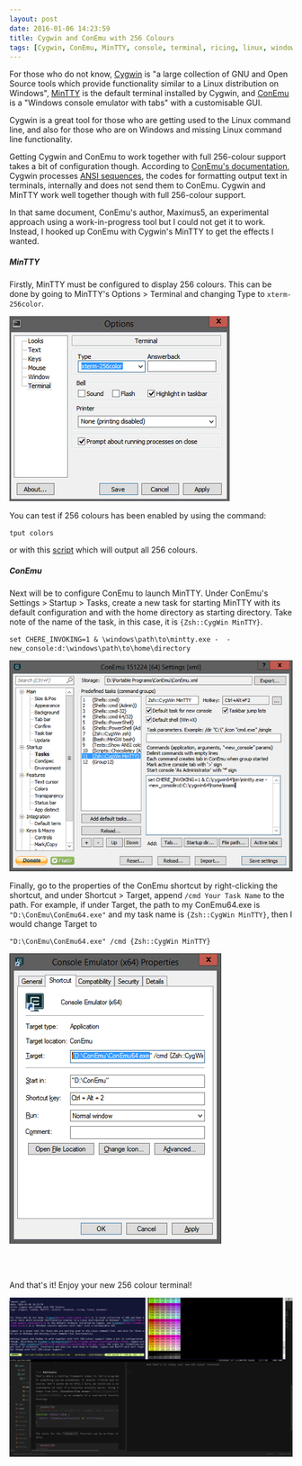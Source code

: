 ```yaml
---
layout: post
date: 2016-01-06 14:23:59
title: Cygwin and ConEmu with 256 Colours
tags: [Cygwin, ConEmu, MinTTY, console, terminal, ricing, linux, windows]
---
```


For those who do not know, [Cygwin](https://www.cygwin.com/) is "a large collection of GNU and Open Source tools which provide functionality similar to a Linux distribution on Windows", [MinTTY](https://code.google.com/p/mintty/) is the default terminal installed by Cygwin, and [ConEmu](http://conemu.github.io/en/) is a "Windows console emulator with tabs" with a customisable GUI.

Cygwin is a great tool for those who are getting used to the Linux command line, and also for those who are on Windows and missing Linux command line functionality.

Getting Cygwin and ConEmu to work together with full 256-colour support takes a bit of configuration though. According to [ConEmu's documentation](http://conemu.github.io/en/CygwinAnsi.html), Cygwin processes [ANSI sequences](https://en.wikipedia.org/wiki/ANSI_escape_code), the codes for formatting output text in terminals, internally and does not send them to ConEmu. Cygwin and MinTTY work well together though with full 256-colour support.

In that same document, ConEmu's author, Maximus5, an experimental approach using a work-in-progress tool but I could not get it to work. Instead, I hooked up ConEmu with Cygwin's MinTTY to get the effects I wanted.


##### MinTTY
Firstly, MinTTY must be configured to display 256 colours. This can be done by going to MinTTY's Options > Terminal and changing Type to `xterm-256color`.

![MinTTY Options](/images/2016-01-06-options.png)

You can test if 256 colours has been enabled by using the command:

```
tput colors
```

or with this [script](https://github.com/ksami/dotfiles/blob/master/256colortest.py) which will output all 256 colours.


##### ConEmu
Next will be to configure ConEmu to launch MinTTY. Under ConEmu's Settings > Startup > Tasks, create a new task for starting MinTTY with its default configuration and with the home directory as starting directory. Take note of the name of the task, in this case, it is `{Zsh::CygWin MinTTY}`.

```
set CHERE_INVOKING=1 & \windows\path\to\mintty.exe -  -new_console:d:\windows\path\to\home\directory
```

![ConEmu settings](/images/2016-01-06-conemu-tasks.png)

Finally, go to the properties of the ConEmu shortcut by right-clicking the shortcut, and under Shortcut > Target, append `/cmd Your Task Name` to the path. For example, if under Target, the path to my ConEmu64.exe is `"D:\ConEmu\ConEmu64.exe"` and my task name is `{Zsh::CygWin MinTTY}`, then I would change Target to 

```
"D:\ConEmu\ConEmu64.exe" /cmd {Zsh::CygWin MinTTY}
```

![ConEmu properties](/images/2016-01-06-conemu-properties.png)

<br><br>

And that's it! Enjoy your new 256 colour terminal!

[![Desktop](/images/2016-01-06-desktop.png)](/images/2016-01-06-desktop.png)